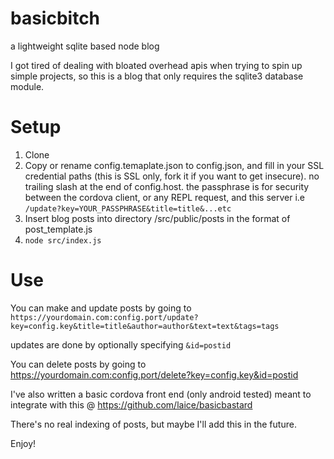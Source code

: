 # basicbitch
a lightweight sqlite based node blog

I got tired of dealing with bloated overhead apis when trying to spin up simple projects, so this is a blog that only requires the sqlite3 database module.



# Setup
1) Clone
2) Copy or rename config.temaplate.json to config.json, and fill in your SSL credential paths (this is SSL only, fork it if you want to get insecure). no trailing slash at the end of config.host. the passphrase is for security between the cordova client, or any REPL request, and this server i.e ```/update?key=YOUR_PASSPHRASE&title=title&...etc```
3) Insert blog posts into directory /src/public/posts in the format of post_template.js
4) ```node src/index.js```

# Use
You can make and update posts by going to ```https://yourdomain.com:config.port/update?key=config.key&title=title&author=author&text=text&tags=tags```

updates are done by optionally specifying ```&id=postid```

You can delete posts by going to https://yourdomain.com:config.port/delete?key=config.key&id=postid

I've also written a basic cordova front end (only android tested) meant to integrate with this @ https://github.com/laice/basicbastard

There's no real indexing of posts, but maybe I'll add this in the future.

Enjoy!
